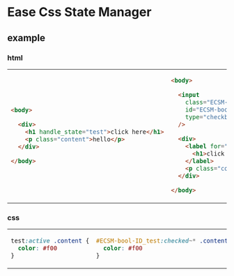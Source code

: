 # Ease Css State Manager

## example

### html

<table>

<tr></tr>

<tr>
<td>


```html
<body>

  <div>
    <h1 handle_state="test">click here</h1>
    <p class="content">hello</p>
  </div>

</body>
```

<img width=500/>
</td>

<td>

```html
<body>

  <input
    class="ECSM-state"
    id="ECSM-bool-ID_test"
    type="checkbox"
  />

  <div>
    <label for="ECSM-bool-ID_test">
      <h1>click here</h1>
    </label>
    <p class="content">hello</p>
  </div>

</body>
```

<img width=500/>
</td>
</tr>


</table>

### css

<table>

<tr></tr>

<tr>
<td>


```css
test:active .content {
  color: #f00
}
```

<img width=500/>
</td>

<td>


```css
#ECSM-bool-ID_test:checked~* .content {
  color: #f00
}
```

<img width=500/>
</td>
</tr>


</table>
